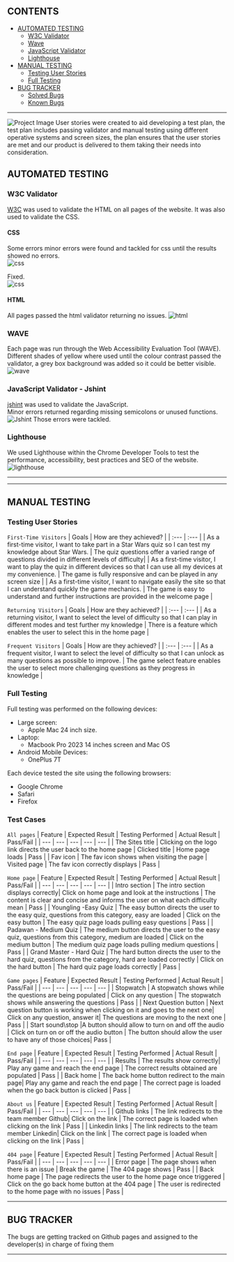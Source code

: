 ## CONTENTS

* [AUTOMATED TESTING](#AUTOMATED-TESTING)
  * [W3C Validator](#W3C-Validator)
  * [Wave](#Wave)
  * [JavaScript Validator](#JavaScript-Validator)
  * [Lighthouse](#Lighthouse)
* [MANUAL TESTING](#MANUAL-TESTING)
  * [Testing User Stories](#Testing-User-Stories)
  * [Full Testing](#Full-Testing)
* [BUG TRACKER](#BUG-TRACKER)
  *  [Solved Bugs](#Solved-Bugs)
  *  [Known Bugs](#known-Bugs)

- - -
![Project Image](docs/testing/aim-responsive.png)
User stories were created to aid developing a test plan, the test plan includes passing validator and manual testing using different operative systems and screen sizes, the plan ensures that the user stories are met and our product is delivered to them taking their needs into consideration.

## AUTOMATED TESTING

### W3C Validator

[W3C](https://validator.w3.org/) was used to validate the HTML on all pages of the website. It was also used to validate the CSS.

#### CSS
Some errors minor errors were found and tackled for css until the results showed no errors.<br>
![css](docs/testing/css-errors.png)

Fixed.<br>
![css](docs/testing/css.png)

#### HTML
All pages passed the html validator returning no issues.
![html](docs/testing/html.png)

### WAVE
Each page was run through the Web Accessibility Evaluation Tool (WAVE).<br>
Different shades of yellow where used until the colour contrast passed the validator, a grey box background was added so it could be better visible.<br>
![wave](docs/testing/wave.png)

### JavaScript Validator - Jshint
[jshint](https://jshint.com/) was used to validate the JavaScript.<br>
Minor errors returned regarding missing semicolons or unused functions.<br>
![Jshint](docs/testing/jshint1.png)
Those errors were tackled.<br>

### Lighthouse
We used Lighthouse within the Chrome Developer Tools to test the performance, accessibility, best practices and SEO of the website.
![lighthouse](docs/testing/home-lighthouse.png)

---

- - -

## MANUAL TESTING

### Testing User Stories

`First-Time Visitors`
| Goals | How are they achieved? |
| :--- | :--- |
| As a first-time visitor, I want to take part in a Star Wars quiz so I can test my knowledge about Star Wars. | The quiz questions offer a varied range of questions divided in different levels of difficulty|
| As a first-time visitor, I want to play the quiz in different devices so that I can use all my devices at my convenience. | The game is fully responsive and can be played in any screen size |
| As a first-time visitor, I want to navigate easily the site so that I can understand quickly the game mechanics. | The game is easy to understand and further instructions are provided in the welcome page |

`Returning Visitors`
| Goals | How are they achieved? |
| :--- | :--- |
| As a returning visitor, I want to select the level of difficulty so that I can play in different modes and test further my knowledge | There is a feature which enables the user to select this in the home page |

`Frequent Visitors`
| Goals | How are they achieved? |
| :--- | :--- |
| As a frequent visitor, I want to select the level of difficulty so that I can unlock as many questions as possible to improve. | The game select feature enables the user to select more challenging questions as they progress in knowledge |

### Full Testing
Full testing was performed on the following devices:

- Large screen:
  - Apple Mac 24 inch size.
- Laptop:
  - Macbook Pro 2023 14 inches screen and Mac OS
- Android Mobile Devices:
  - OnePlus 7T 

Each device tested the site using the following browsers:
- Google Chrome
- Safari
- Firefox

### Test Cases
`All pages`
| Feature | Expected Result | Testing Performed | Actual Result | Pass/Fail |
| --- | --- | --- | --- | --- |
| The Sites title | Clicking on the logo link directs the user back to the home page | Clicked title | Home page loads | Pass |
| Fav icon | The fav icon shows when visiting the page | Visited page | The fav icon correctly displays | Pass |

`Home page`
| Feature | Expected Result | Testing Performed | Actual Result | Pass/Fail |
| --- | --- | --- | --- | --- |
| Intro section | The intro section displays correctly| Click on home page and look at the instructions | The content is clear and concise and informs the user on what each difficulty mean | Pass |
| Youngling -Easy Quiz | The easy button directs the user to the easy quiz, questions from this category, easy are loaded | Click on the easy button | The easy quiz page loads pulling easy questions | Pass |
| Padawan - Medium Quiz | The medium button directs the user to the easy quiz, questions from this category, medium are loaded | Click on the medium button | The medium quiz page loads pulling medium questions | Pass |
| Grand Master - Hard Quiz | The hard button directs the user to the hard quiz, questions from the category, hard are loaded correctly | Click on the hard button | The hard quiz page loads correctly | Pass |

`Game pages`
| Feature | Expected Result | Testing Performed | Actual Result | Pass/Fail |
| --- | --- | --- | --- | --- |
| Stopwatch | A stopwatch shows while the questions are being populated | Click on any question | The stopwatch shows while answering the questions | Pass |
| Next Question button | Next question button is working when clicking on it and goes to the next one| Click on any question, answer it| The questions are moving to the next one | Pass |
| Start sound\stop |A button should allow to turn on and off the audio | Click on turn on or off the audio button | The button should allow the user to have any of those choices| Pass |

`End page`
| Feature | Expected Result | Testing Performed | Actual Result | Pass/Fail |
| --- | --- | --- | --- | --- |
| Results | The results show correctly| Play any game and reach the end page | The correct results obtained are populated | Pass |
| Back home | The back home button redirect to the main page| Play any game and reach the end page | The correct page is loaded when the go back button is clicked | Pass |

`About us`
| Feature | Expected Result | Testing Performed | Actual Result | Pass/Fail |
| --- | --- | --- | --- | --- |
| Github links | The link redirects to the team member Github| Click on the link | The correct page is loaded when clicking on the link | Pass |
| Linkedin links | The link redirects to the team member Linkedin| Click on the link | The correct page is loaded when clicking on the link | Pass |

`404 page`
| Feature | Expected Result | Testing Performed | Actual Result | Pass/Fail |
| --- | --- | --- | --- | --- |
| Error page | The page shows when there is an issue | Break the game | The 404 page shows | Pass |
| Back home page | The page redirects the user to the home page once triggered | Click on the go back home button at the 404 page | The user is redirected to the home page with no issues | Pass |

---

## BUG TRACKER
The bugs are getting tracked on Github pages and assigned to the developer(s) in charge of fixing them

---